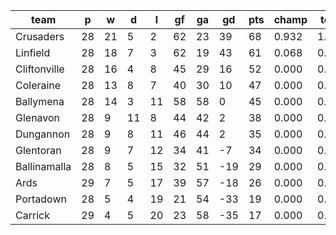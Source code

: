 |     team     | p  | w  | d  | l  | gf | ga | gd  | pts | champ | top2  | top3  | top4  |  5-7  | bot4  | bot3  | bot2  |
|--------------|----|----|----|----|----|----|-----|-----|-------|-------|-------|-------|-------|-------|-------|-------|
| Crusaders    | 28 | 21 |  5 |  2 | 62 | 23 |  39 |  68 | 0.932 | 1.000 | 1.000 | 1.000 | 0.000 | 0.000 | 0.000 | 0.000|
| Linfield     | 28 | 18 |  7 |  3 | 62 | 19 |  43 |  61 | 0.068 | 0.999 | 1.000 | 1.000 | 0.000 | 0.000 | 0.000 | 0.000|
| Cliftonville | 28 | 16 |  4 |  8 | 45 | 29 |  16 |  52 | 0.000 | 0.001 | 0.872 | 0.982 | 0.018 | 0.000 | 0.000 | 0.000|
| Coleraine    | 28 | 13 |  8 |  7 | 40 | 30 |  10 |  47 | 0.000 | 0.000 | 0.081 | 0.592 | 0.409 | 0.000 | 0.000 | 0.000|
| Ballymena    | 28 | 14 |  3 | 11 | 58 | 58 |   0 |  45 | 0.000 | 0.000 | 0.048 | 0.414 | 0.586 | 0.000 | 0.000 | 0.000|
| Glenavon     | 28 |  9 | 11 |  8 | 44 | 42 |   2 |  38 | 0.000 | 0.000 | 0.000 | 0.013 | 0.955 | 0.000 | 0.000 | 0.000|
| Dungannon    | 28 |  9 |  8 | 11 | 46 | 44 |   2 |  35 | 0.000 | 0.000 | 0.000 | 0.000 | 0.784 | 0.007 | 0.000 | 0.000|
| Glentoran    | 28 |  9 |  7 | 12 | 34 | 41 |  -7 |  34 | 0.000 | 0.000 | 0.000 | 0.000 | 0.243 | 0.047 | 0.001 | 0.000|
| Ballinamalla | 28 |  8 |  5 | 15 | 32 | 51 | -19 |  29 | 0.000 | 0.000 | 0.000 | 0.000 | 0.006 | 0.951 | 0.266 | 0.002|
| Ards         | 29 |  7 |  5 | 17 | 39 | 57 | -18 |  26 | 0.000 | 0.000 | 0.000 | 0.000 | 0.000 | 0.995 | 0.735 | 0.015|
| Portadown    | 28 |  5 |  4 | 19 | 21 | 54 | -33 |  19 | 0.000 | 0.000 | 0.000 | 0.000 | 0.000 | 1.000 | 0.999 | 0.985|
| Carrick      | 29 |  4 |  5 | 20 | 23 | 58 | -35 |  17 | 0.000 | 0.000 | 0.000 | 0.000 | 0.000 | 1.000 | 1.000 | 0.999|
